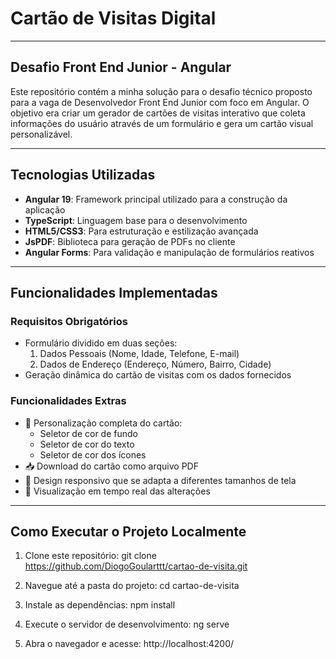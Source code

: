 # Cartão de Visitas Digital

---

## Desafio Front End Junior - Angular

Este repositório contém a minha solução para o desafio técnico proposto para a vaga de Desenvolvedor Front End Junior com foco em Angular. O objetivo era criar um gerador de cartões de visitas interativo que coleta informações do usuário através de um formulário e gera um cartão visual personalizável.

-------

## Tecnologias Utilizadas

- **Angular 19**: Framework principal utilizado para a construção da aplicação
- **TypeScript**: Linguagem base para o desenvolvimento
- **HTML5/CSS3**: Para estruturação e estilização avançada
- **JsPDF**: Biblioteca para geração de PDFs no cliente
- **Angular Forms**: Para validação e manipulação de formulários reativos

-------

## Funcionalidades Implementadas

### Requisitos Obrigatórios
- Formulário dividido em duas seções:
  1. Dados Pessoais (Nome, Idade, Telefone, E-mail)
  2. Dados de Endereço (Endereço, Número, Bairro, Cidade)
- Geração dinâmica do cartão de visitas com os dados fornecidos

### Funcionalidades Extras
- 🎨 Personalização completa do cartão:
  - Seletor de cor de fundo
  - Seletor de cor do texto
  - Seletor de cor dos ícones
- 📥 Download do cartão como arquivo PDF
- 📱 Design responsivo que se adapta a diferentes tamanhos de tela
- 🔄 Visualização em tempo real das alterações

---

## Como Executar o Projeto Localmente

1. Clone este repositório: git clone https://github.com/DiogoGoularttt/cartao-de-visita.git

2. Navegue até a pasta do projeto: cd cartao-de-visita

3. Instale as dependências: npm install

4. Execute o servidor de desenvolvimento: ng serve

5. Abra o navegador e acesse: http://localhost:4200/